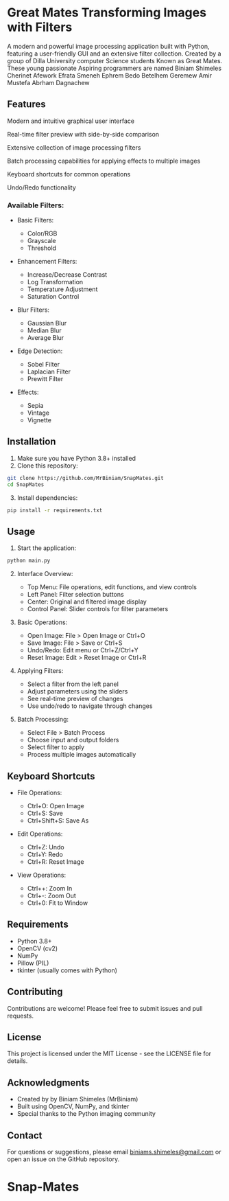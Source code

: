 # Great Mates Transforming Images with Filters

A modern and powerful image processing application built with Python, featuring a user-friendly GUI and an extensive filter collection. Created by a group of Dilla University
computer Science students Known as Great Mates.
These young passionate Aspiring programmers are named 
Biniam Shimeles
Cherinet Afework
Efrata Smeneh
Ephrem Bedo
Betelhem Geremew
Amir Mustefa
Abrham Dagnachew

## Features

Modern and intuitive graphical user interface

Real-time filter preview with side-by-side comparison

Extensive collection of image processing filters

Batch processing capabilities for applying effects to multiple images

Keyboard shortcuts for common operations

Undo/Redo functionality

### Available Filters:

* Basic Filters:
  * Color/RGB
  * Grayscale
  * Threshold

* Enhancement Filters:
  * Increase/Decrease Contrast
  * Log Transformation
  * Temperature Adjustment
  * Saturation Control

* Blur Filters:
  * Gaussian Blur
  * Median Blur
  * Average Blur

* Edge Detection:
  * Sobel Filter
  * Laplacian Filter
  * Prewitt Filter

* Effects:
  * Sepia
  * Vintage
  * Vignette
 
## Installation

1. Make sure you have Python 3.8+ installed
2. Clone this repository:
```bash
git clone https://github.com/MrBiniam/SnapMates.git
cd SnapMates
```
3. Install dependencies:
```bash
pip install -r requirements.txt
```

## Usage

1. Start the application:
```bash
python main.py
```

2. Interface Overview:
   * Top Menu: File operations, edit functions, and view controls
   * Left Panel: Filter selection buttons
   * Center: Original and filtered image display
   * Control Panel: Slider controls for filter parameters

3. Basic Operations:
   * Open Image: File > Open Image or Ctrl+O
   * Save Image: File > Save or Ctrl+S
   * Undo/Redo: Edit menu or Ctrl+Z/Ctrl+Y
   * Reset Image: Edit > Reset Image or Ctrl+R


4. Applying Filters:
   * Select a filter from the left panel
   * Adjust parameters using the sliders
   * See real-time preview of changes
   * Use undo/redo to navigate through changes

5. Batch Processing:
   * Select File > Batch Process
   * Choose input and output folders
   * Select filter to apply
   * Process multiple images automatically

## Keyboard Shortcuts

* File Operations:
  * Ctrl+O: Open Image
  * Ctrl+S: Save
  * Ctrl+Shift+S: Save As

* Edit Operations:
  * Ctrl+Z: Undo
  * Ctrl+Y: Redo
  * Ctrl+R: Reset Image

* View Operations:
  * Ctrl++: Zoom In
  * Ctrl+-: Zoom Out
  * Ctrl+0: Fit to Window

## Requirements

* Python 3.8+
* OpenCV (cv2)
* NumPy
* Pillow (PIL)
* tkinter (usually comes with Python)

## Contributing

Contributions are welcome! Please feel free to submit issues and pull requests.

## License

This project is licensed under the MIT License - see the LICENSE file for details.

## Acknowledgments

* Created by by Biniam Shimeles (MrBiniam)
* Built using OpenCV, NumPy, and tkinter
* Special thanks to the Python imaging community

## Contact

For questions or suggestions, please email biniams.shimeles@gmail.com or open an issue on the GitHub repository.
# Snap-Mates
